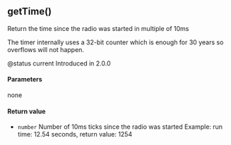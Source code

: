 <!-- This file was generated by the script. Do not edit it, any changes will be lost! -->

## getTime()



Return the time since the radio was started in multiple of 10ms

The timer internally uses a 32-bit counter which is enough for 30 years so
overflows will not happen.

@status current Introduced in 2.0.0


#### Parameters

none

#### Return value

* `number` Number of 10ms ticks since the radio was started Example:
run time: 12.54 seconds, return value: 1254




